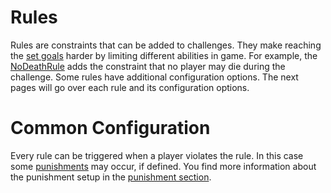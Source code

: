 # Rules

Rules are constraints that can be added to challenges. They make reaching the [set goals](../goals/goals.md) harder by limiting different abilities in game. For example, the [NoDeathRule](noDeath.md) adds the constraint that no player may die during the challenge. Some rules have additional configuration options. The next pages will go over each rule and its configuration options. 

# Common Configuration

Every rule can be triggered when a player violates the rule. In this case some [punishments](../punishments/punishments.md) may occur, if defined. You find more information about the punishment setup in the [punishment section](../punishments/punishments.md).